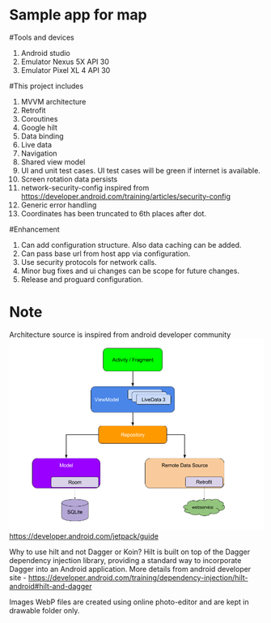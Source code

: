 # Sample app for map

#Tools and devices
1. Android studio
2. Emulator Nexus 5X API 30
3. Emulator Pixel XL 4 API 30

#This project includes 
1. MVVM architecture
2. Retrofit
3. Coroutines
4. Google hilt
5. Data binding
6. Live data
7. Navigation
8. Shared view model
9. UI and unit test cases. UI test cases will be green if internet is available.
10. Screen rotation data persists
11. network-security-config inspired from https://developer.android.com/training/articles/security-config
12. Generic error handling
13. Coordinates has been truncated to 6th places after dot.

#Enhancement
1. Can add configuration structure. Also data caching can be added.
2. Can pass base url from host app via configuration. 
3. Use security protocols for network calls.
4. Minor bug fixes and ui changes can be scope for future changes.
5. Release and proguard configuration.

# Note
Architecture source is inspired from android developer community
![App architecture](final-architecture.png "final-architecture")
https://developer.android.com/jetpack/guide


Why to use hilt and not Dagger or Koin?
Hilt is built on top of the Dagger dependency injection library, 
providing a standard way to incorporate Dagger into an Android application.
More details from android developer site - 
https://developer.android.com/training/dependency-injection/hilt-android#hilt-and-dagger

Images
WebP files are created using online photo-editor and are kept in drawable folder only.   
